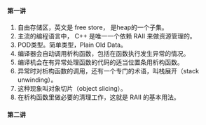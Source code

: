 #### 第一讲
1. 自由存储区，英文是 free store， 是heap的一个子集。
1. 主流的编程语言中， C++ 是唯一一个依赖 RAII 来做资源管理的。
1. POD类型。简单类型，Plain Old Data。
1. 编译器会自动调用析构函数，包括在函数执行发生异常的情况。
1. 编译机会在有异常处理函数的代码的适当位置条用析构函数。
1. 异常时对析构函数的调用，还有一个专门的术语，叫栈展开（stack unwinding）。
1. 这种现象叫对象切片（object slicing）。
1. 在析构函数里做必要的清理工作，这就是 RAII 的基本用法。

#### 第二讲
